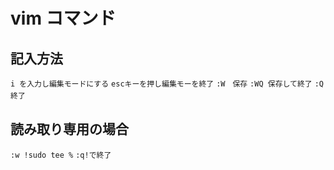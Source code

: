 # vim コマンド
## 記入方法
``` i を入力し編集モードにする ```
``` escキーを押し編集モーを終了 ```
``` :W　保存 ```
``` :WQ 保存して終了 ```
``` :Q 終了 ```　


## 読み取り専用の場合
``` :w !sudo tee % ```
``` :q!で終了 ```